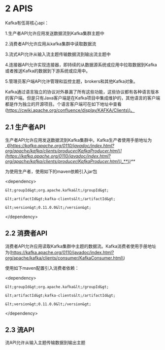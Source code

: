 # 2 APIS

Kafka有伍哥核心api：

1.生产者API允许应用发送数据流到Kafka集群主题中

2.消费者API允许应用从kafka集群中读取数据流

3.流式API允许从输入流主题传输数据流到输出流主题中

4.连接器API允许实现连接器，即持续的从数据源系统或应用中拉取数据到Kafka或者推送Kafka的数据到下游系统或应用中。

5.管理员客户端API允许管理和监控主题，brokers和其他Kafka对象。

Kafka通过语言独立的协议对外暴漏了所有这些功能，这些协议都有各种语言版本的客户端。但是只有Java客户端是在Kafka项目中集成维护的，其他语言的客户端都是作为独立的开源项目。个语言客户端可在如下地址中查看\([https://cwiki.apache.org/confluence/display/KAFKA/Clients\)。](https://cwiki.apache.org/confluence/display/KAFKA/Clients%29。)

## 2.1 生产者API

生产者API允许应用发送数据流到Kafka集群中。Kafka生产者使用手册地址为_**\(**_[https://kafka.apache.org/0110/javadoc/index.html?org/apache/kafka/clients/producer/KafkaProducer.html\](https://kafka.apache.org/0110/javadoc/index.html?org/apache/kafka/clients/producer/KafkaProducer.html\)_**\)**_

为使用生产者，使用如下的maven依赖引入jar包

&lt;dependency&gt;

    &lt;groupId&gt;org.apache.kafka&lt;/groupId&gt;

    &lt;artifactId&gt;kafka-clients&lt;/artifactId&gt;

    &lt;version&gt;0.11.0.0&lt;/version&gt;

&lt;/dependency&gt;

## 2.2 消费者API

消费者API允许应用读取Kafka集群中主题的数据流。Kafka消费者使用手册地址为\(https://kafka.apache.org/0110/javadoc/index.html?org/apache/kafka/clients/consumer/KafkaConsumer.html\)

使用如下maven配置引入消费者依赖：

&lt;dependency&gt;

    &lt;groupId&gt;org.apache.kafka&lt;/groupId&gt;

    &lt;artifactId&gt;kafka-clients&lt;/artifactId&gt;

    &lt;version&gt;0.11.0.0&lt;/version&gt;

&lt;/dependency&gt;

## 2.3 流API

流API允许从输入主题传输数据到输出主题






